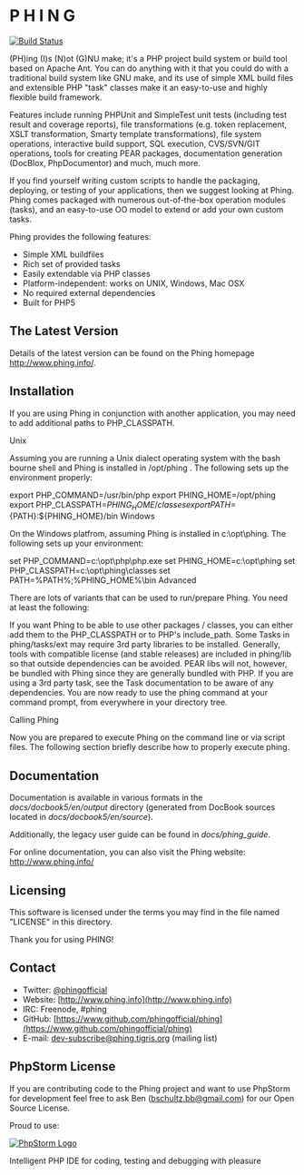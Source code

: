 P     H     I     N     G
=========================

  [![Build Status](https://secure.travis-ci.org/phingofficial/phing.png)](http://travis-ci.org/phingofficial/phing)

  (PH)ing (I)s (N)ot (G)NU make; it's a PHP project build system or build
  tool based on Apache Ant. You can do anything with it that you could do
  with a traditional build system like GNU make, and its use of simple XML
  build files and extensible PHP "task" classes make it an easy-to-use and
  highly flexible build framework.

  Features include running PHPUnit and SimpleTest unit tests (including test
  result and coverage reports), file transformations (e.g. token replacement,
  XSLT transformation, Smarty template transformations),
  file system operations, interactive build support, SQL execution,
  CVS/SVN/GIT operations, tools for creating PEAR packages, documentation
  generation (DocBlox, PhpDocumentor) and much, much more.

  If you find yourself writing custom scripts to handle the packaging,
  deploying, or testing of your applications, then we suggest looking at Phing.
  Phing comes packaged with numerous out-of-the-box operation modules (tasks),
  and an easy-to-use OO model to extend or add your own custom tasks.

  Phing provides the following features:

  * Simple XML buildfiles
  * Rich set of provided tasks
  * Easily extendable via PHP classes
  * Platform-independent: works on UNIX, Windows, Mac OSX
  * No required external dependencies
  * Built for PHP5

The Latest Version
------------------

  Details of the latest version can be found on the Phing homepage
  <http://www.phing.info/>.

Installation
------------

 If you are using Phing in conjunction with another application, you may need to add additional paths to PHP_CLASSPATH.

Unix

Assuming you are running a Unix dialect operating system with the bash bourne shell and Phing is installed in /opt/phing . The following sets up the environment properly:

  export PHP_COMMAND=/usr/bin/php
  export PHING_HOME=/opt/phing
  export PHP_CLASSPATH=${PHING_HOME}/classes
  export PATH=${PATH}:${PHING_HOME}/bin
Windows

On the Windows platfrom, assuming Phing is installed in c:\opt\phing. The following sets up your environment:

  set PHP_COMMAND=c:\opt\php\php.exe
  set PHING_HOME=c:\opt\phing
  set PHP_CLASSPATH=c:\opt\phing\classes
  set PATH=%PATH%;%PHING_HOME%\bin
Advanced

There are lots of variants that can be used to run/prepare Phing. You need at least the following:

If you want Phing to be able to use other packages / classes, you can either add them to the PHP_CLASSPATH or to PHP's include_path.
Some Tasks in phing/tasks/ext may require 3rd party libraries to be installed. Generally, tools with compatible license (and stable releases) are included in phing/lib so that outside dependencies can be avoided. PEAR libs will not, however, be bundled with Phing since they are generally bundled with PHP. If you are using a 3rd party task, see the Task documentation to be aware of any dependencies.
You are now ready to use the phing command at your command prompt, from everywhere in your directory tree.

Calling Phing

Now you are prepared to execute Phing on the command line or via script files. The following section briefly describe how to properly execute phing.



Documentation
-------------

  Documentation is available in various formats in the *docs/docbook5/en/output*
  directory (generated from DocBook sources located in *docs/docbook5/en/source*).

  Additionally, the legacy user guide can be found in *docs/phing_guide*.

  For online documentation, you can also visit the Phing website: http://www.phing.info/

Licensing
---------

  This software is licensed under the terms you may find in the file
  named "LICENSE" in this directory.

  Thank you for using PHING!

Contact
-------

  * Twitter: [@phingofficial](http://twitter.com/phingofficial)
  * Website: [http://www.phing.info](http://www.phing.info)
  * IRC:     Freenode, #phing
  * GitHub:  [https://www.github.com/phingofficial/phing](https://www.github.com/phingofficial/phing)
  * E-mail:  [dev-subscribe@phing.tigris.org](mailto:dev-subscribe@phing.tigris.org) (mailing list)

PhpStorm License
----------------

  If you are contributing code to the Phing project and want to use PhpStorm for
  development feel free to ask Ben (bschultz.bb@gmail.com) for our Open Source License.

  Proud to use:

  [![PhpStorm Logo](http://www.jetbrains.com/phpstorm/documentation/phpstorm_banners/phpstorm1/phpstorm468x60_violet.gif "Proud to use")](http://www.jetbrains.com/phpstorm)

  Intelligent PHP IDE for coding, testing and debugging with pleasure
